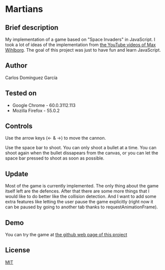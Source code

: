# Martians


## Brief description
My implementation of a game based on "Space Invaders" in JavaScript. I took a lot of ideas of the implementation from [the YouTube videos of Max Wihlborg](https://www.youtube.com/watch?v=IerQ5M9p4YY).
The goal of this project was just to have fun and learn JavaScript.


## Author
Carlos Domínguez García


## Tested on
- Google Chrome   - 60.0.3112.113
- Mozilla Firefox - 55.0.2


## Controls
Use the arrow keys (<- & ->) to move the cannon.

Use the space bar to shoot. You can only shoot a bullet at a time. You can shoot again when the bullet dissapears from the canvas, or you can let the space bar pressed to shoot as soon as possible.


## Update
Most of the game is currently implemented. The only thing about the game itself left are the defences. After that there are some more things that I would like to do better like the collision detection. And I want to add some extra features like letting the user pause the game explicitly (right now it can be paused by going to another tab thanks to requestAnimationFrame).


## Demo
You can try the game at [the github web page of this project](https://carlosdg.github.io/Martians/)


## License
[MIT](LICENSE)
